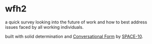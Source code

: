 # wfh2

a quick survey looking into the future of work and how to best address issues faced by all working individuals.

built with solid determination and [Conversational Form](https://github.com/space10-community/conversational-form) by [SPACE-10](https://space10.com/).
